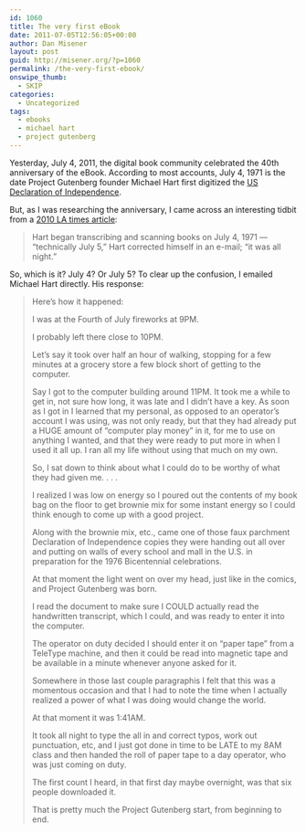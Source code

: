 ```yaml
---
id: 1060
title: The very first eBook
date: 2011-07-05T12:56:05+00:00
author: Dan Misener
layout: post
guid: http://misener.org/?p=1060
permalink: /the-very-first-ebook/
onswipe_thumb:
  - SKIP
categories:
  - Uncategorized
tags:
  - ebooks
  - michael hart
  - project gutenberg
---
```

Yesterday, July 4, 2011, the digital book community celebrated the 40th anniversary of the eBook. According to most accounts, July 4, 1971 is the date Project Gutenberg founder Michael Hart first digitized the [US Declaration of Independence](http://www.gutenberg.org/ebooks/1).

But, as I was researching the anniversary, I came across an interesting tidbit from a [2010 LA times article](http://latimesblogs.latimes.com/technology/2010/08/project-gutenberg.html):

> Hart began transcribing and scanning books on July 4, 1971 &#8212; &#8220;technically July 5,&#8221; Hart corrected himself in an e-mail; &#8220;it was all night.&#8221;

So, which is it? July 4? Or July 5? To clear up the confusion, I emailed Michael Hart directly. His response:

> Here&#8217;s how it happened:
> 
> I was at the Fourth of July fireworks at 9PM.
> 
> I probably left there close to 10PM.
> 
> Let&#8217;s say it took over half an hour of walking, stopping for a few minutes at a grocery store a few block short of getting to the computer.
> 
> Say I got to the computer building around 11PM. It took me a while to get in, not sure how long, it was late and I didn&#8217;t have a key. As soon as I got in I learned that my personal, as opposed to an operator&#8217;s account I was using, was not only ready, but that they had already put a HUGE amount of &#8220;computer play money&#8221; in it, for me to use on anything I wanted, and that they were ready to put more in when I used it all up. I ran all my life without using that much on my own.
> 
> So, I sat down to think about what I could do to be worthy of what they had given me. . . .
> 
> I realized I was low on energy so I poured out the contents of my book bag on the floor to get brownie mix for some instant energy so I could think enough to come up with a good project.
> 
> Along with the brownie mix, etc., came one of those faux parchment Declaration of Independence copies they were handing out all over and putting on walls of every school and mall in the U.S. in preparation for the 1976 Bicentennial celebrations.
> 
> At that moment the light went on over my head, just like in the comics, and Project Gutenberg was born.
> 
> I read the document to make sure I COULD actually read the handwritten transcript, which I could, and was ready to enter it into the computer.
> 
> The operator on duty decided I should enter it on &#8220;paper tape&#8221; from a TeleType machine, and then it could be read into magnetic tape and be available in a minute whenever anyone asked for it.
> 
> Somewhere in those last couple paragraphis I felt that this was a momentous occasion and that I had to note the time when I actually realized a power of what I was doing would change the world.
> 
> At that moment it was 1:41AM.
> 
> It took all night to type the all in and correct typos, work out punctuation, etc, and I just got done in time to be LATE to my 8AM class and then handed the roll of paper tape to a day operator, who was just coming on duty.
> 
> The first count I heard, in that first day maybe overnight, was that six people downloaded it.
> 
> That is pretty much the Project Gutenberg start, from beginning to end.